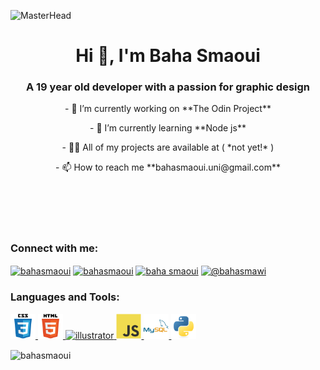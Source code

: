 ![MasterHead](https://i.ibb.co/NrygccP/header.png)

<h1 align="center">Hi 👋, I'm Baha Smaoui</h1>
<h3 align="center">A 19 year old developer with a passion for graphic design</h3>


<p align="center">- 🔭 I’m currently working on **The Odin Project** </p>

<p align="center">- 🌱 I’m currently learning **Node js** </p>

<p align="center">- 👨‍💻 All of my projects are available at ( *not yet!* ) </p>

<p align="center">- 📫 How to reach me **bahasmaoui.uni@gmail.com**</p>

<br><br><br><br>
<h3 align="left">Connect with me:</h3>
<p align="left">
<a href="https://dev.to/bahasmaoui" target="blank"><img align="center" src="https://raw.githubusercontent.com/rahuldkjain/github-profile-readme-generator/master/src/images/icons/Social/devto.svg" alt="bahasmaoui" height="30" width="40" /></a>
<a href="https://linkedin.com/in/bahasmaoui" target="blank"><img align="center" src="https://raw.githubusercontent.com/rahuldkjain/github-profile-readme-generator/master/src/images/icons/Social/linked-in-alt.svg" alt="bahasmaoui" height="30" width="40" /></a>
<a href="https://fb.com/baha smaoui" target="blank"><img align="center" src="https://raw.githubusercontent.com/rahuldkjain/github-profile-readme-generator/master/src/images/icons/Social/facebook.svg" alt="baha smaoui" height="30" width="40" /></a>
<a href="https://instagram.com/@bahasmawi" target="blank"><img align="center" src="https://raw.githubusercontent.com/rahuldkjain/github-profile-readme-generator/master/src/images/icons/Social/instagram.svg" alt="@bahasmawi" height="30" width="40" /></a>
</p>

<h3 align="left">Languages and Tools:</h3>
<p align="left"> <a href="https://www.w3schools.com/css/" target="_blank" rel="noreferrer"> <img src="https://raw.githubusercontent.com/devicons/devicon/master/icons/css3/css3-original-wordmark.svg" alt="css3" width="40" height="40"/> </a> <a href="https://www.w3.org/html/" target="_blank" rel="noreferrer"> <img src="https://raw.githubusercontent.com/devicons/devicon/master/icons/html5/html5-original-wordmark.svg" alt="html5" width="40" height="40"/> </a> <a href="https://www.adobe.com/in/products/illustrator.html" target="_blank" rel="noreferrer"> <img src="https://www.vectorlogo.zone/logos/adobe_illustrator/adobe_illustrator-icon.svg" alt="illustrator" width="40" height="40"/> </a> <a href="https://developer.mozilla.org/en-US/docs/Web/JavaScript" target="_blank" rel="noreferrer"> <img src="https://raw.githubusercontent.com/devicons/devicon/master/icons/javascript/javascript-original.svg" alt="javascript" width="40" height="40"/> </a> <a href="https://www.mysql.com/" target="_blank" rel="noreferrer"> <img src="https://raw.githubusercontent.com/devicons/devicon/master/icons/mysql/mysql-original-wordmark.svg" alt="mysql" width="40" height="40"/> </a> <a href="https://www.python.org" target="_blank" rel="noreferrer"> <img src="https://raw.githubusercontent.com/devicons/devicon/master/icons/python/python-original.svg" alt="python" width="40" height="40"/> </a> </p>


<p><img align="center" src="https://github-readme-streak-stats.herokuapp.com/?user=bahasmaoui&theme=dark" alt="bahasmaoui" /></p>
